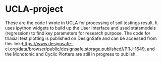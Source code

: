 # UCLA-project
These are the code I wrote in UCLA for processing of soil testings result. It uses ipython widgets to build up the User Interface and used statsmodels (regression) to find key parameters for research purpose. 
The code for triaxial test plotting is published on DesignSafe and can be accessed from this link:https://www.designsafe-ci.org/data/browser/public/designsafe.storage.published//PRJ-1649, and the Monotonic and Cyclic Plotters are still in progress to publish.
